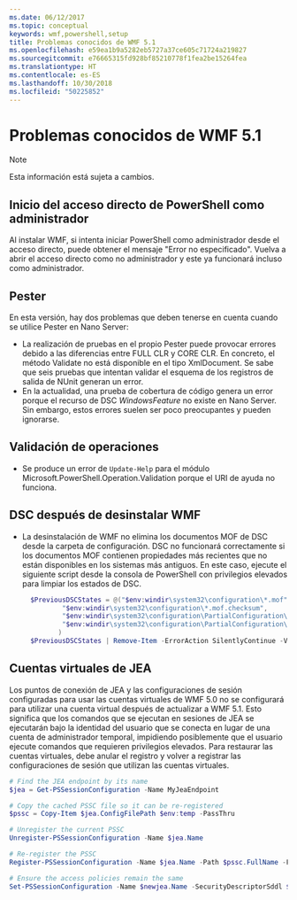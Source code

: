 ```yaml
---
ms.date: 06/12/2017
ms.topic: conceptual
keywords: wmf,powershell,setup
title: Problemas conocidos de WMF 5.1
ms.openlocfilehash: e59ea1b9a5282eb5727a37ce605c71724a219827
ms.sourcegitcommit: e76665315fd928bf85210778f1fea2be15264fea
ms.translationtype: HT
ms.contentlocale: es-ES
ms.lasthandoff: 10/30/2018
ms.locfileid: "50225852"
---
```

# <a name="known-issues-in-wmf-51"></a>Problemas conocidos de WMF 5.1

> [!Note]
> Esta información está sujeta a cambios.

## <a name="starting-powershell-shortcut-as-administrator"></a>Inicio del acceso directo de PowerShell como administrador

Al instalar WMF, si intenta iniciar PowerShell como administrador desde el acceso directo, puede obtener el mensaje "Error no especificado".
Vuelva a abrir el acceso directo como no administrador y este ya funcionará incluso como administrador.

## <a name="pester"></a>Pester

En esta versión, hay dos problemas que deben tenerse en cuenta cuando se utilice Pester en Nano Server:

- La realización de pruebas en el propio Pester puede provocar errores debido a las diferencias entre FULL CLR y CORE CLR. En concreto, el método Validate no está disponible en el tipo XmlDocument. Se sabe que seis pruebas que intentan validar el esquema de los registros de salida de NUnit generan un error.
- En la actualidad, una prueba de cobertura de código genera un error porque el recurso de DSC *WindowsFeature* no existe en Nano Server. Sin embargo, estos errores suelen ser poco preocupantes y pueden ignorarse.

## <a name="operation-validation"></a>Validación de operaciones

- Se produce un error de `Update-Help` para el módulo Microsoft.PowerShell.Operation.Validation porque el URI de ayuda no funciona.

## <a name="dsc-after-uninstall-wmf"></a>DSC después de desinstalar WMF

- La desinstalación de WMF no elimina los documentos MOF de DSC desde la carpeta de configuración. DSC no funcionará correctamente si los documentos MOF contienen propiedades más recientes que no están disponibles en los sistemas más antiguos. En este caso, ejecute el siguiente script desde la consola de PowerShell con privilegios elevados para limpiar los estados de DSC.

  ```powershell
    $PreviousDSCStates = @("$env:windir\system32\configuration\*.mof",
            "$env:windir\system32\configuration\*.mof.checksum",
            "$env:windir\system32\configuration\PartialConfiguration\*.mof",
            "$env:windir\system32\configuration\PartialConfiguration\*.mof.checksum"
           )
    $PreviousDSCStates | Remove-Item -ErrorAction SilentlyContinue -Verbose
  ```

## <a name="jea-virtual-accounts"></a>Cuentas virtuales de JEA

Los puntos de conexión de JEA y las configuraciones de sesión configuradas para usar las cuentas virtuales de WMF 5.0 no se configurará para utilizar una cuenta virtual después de actualizar a WMF 5.1.
Esto significa que los comandos que se ejecutan en sesiones de JEA se ejecutarán bajo la identidad del usuario que se conecta en lugar de una cuenta de administrador temporal, impidiendo posiblemente que el usuario ejecute comandos que requieren privilegios elevados.
Para restaurar las cuentas virtuales, debe anular el registro y volver a registrar las configuraciones de sesión que utilizan las cuentas virtuales.

```powershell
# Find the JEA endpoint by its name
$jea = Get-PSSessionConfiguration -Name MyJeaEndpoint

# Copy the cached PSSC file so it can be re-registered
$pssc = Copy-Item $jea.ConfigFilePath $env:temp -PassThru

# Unregister the current PSSC
Unregister-PSSessionConfiguration -Name $jea.Name

# Re-register the PSSC
Register-PSSessionConfiguration -Name $jea.Name -Path $pssc.FullName -Force

# Ensure the access policies remain the same
Set-PSSessionConfiguration -Name $newjea.Name -SecurityDescriptorSddl $jea.SecurityDescriptorSddl
```